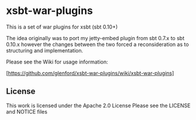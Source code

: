 
xsbt-war-plugins
================

This is a set of war plugins for xsbt (sbt 0.10+)

The idea originally was to port my jetty-embed plugin from sbt 0.7.x
to sbt 0.10.x however the changes between the two forced a reconsideration
as to structuring and implementation.

Please see the Wiki for usage information:

[https://github.com/glenford/xsbt-war-plugins/wiki/xsbt-war-plugins]


License
-------

This work is licensed under the Apache 2.0 License
Please see the LICENSE and NOTICE files




